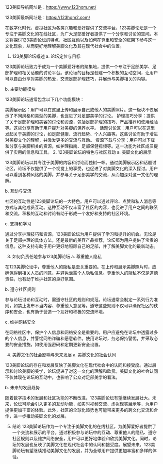123美脚导航网址是：https://www.123hom.net/

123美脚最新网址是：https://123hom2.com/


在数字化时代，虚拟社区为各类兴趣和爱好提供了交流平台。123美脚论坛是一个专注于美脚文化的在线社区，为广大足部爱好者提供了一个分享和讨论的空间。本文将探讨123美脚论坛的特点、社区互动以及如何在尊重和安全的框架下参与这一文化现象，从而更好地理解美脚文化及其在现代社会中的位置。

1. 123美脚论坛概述
a. 论坛定位与目标

123美脚论坛致力于成为一个美脚爱好者的聚集地，提供一个专注于足部美学、足部护理和相关话题的讨论平台。该论坛的目标是创建一个积极的互动空间，让用户可以自由分享对美脚的热爱，交流足部护理技巧，并展示与美脚相关的内容。

b. 主要功能模块

123美脚论坛通常包含以下几个功能模块：

美脚展示区：用户可以在这里上传和展示自己或他人的美脚照片。这一板块不仅展示了不同风格和类型的美脚，也促进了对足部美学的讨论。
护理技巧分享：提供了关于足部护理和美容的讨论和资源，包括足部护理的技巧、产品推荐和使用经验等。这些分享有助于用户提升对美脚的保养水平。
话题讨论区：用户可以在这里发起关于美脚的讨论，如足部健康、流行趋势、个人兴趣等。这些讨论有助于增进对美脚文化的理解，并激发更多的交流与互动。
资源下载与分享：用户可以下载和分享与美脚相关的资源，如护理指南、足部保健视频等。这一功能为社区成员提供了实用的信息和工具。
2. 123美脚论坛的特色与社区互动
a. 美脚文化的展示

123美脚论坛以其专注于美脚的内容和讨论而独树一帜。通过美脚展示区和话题讨论区，论坛不仅提供了一个视觉上的享受，也促进了对美脚文化的深入探讨。用户可以看到各种风格的美脚，并参与关于足部美学的交流，从而加深对这一文化的理解。

b. 互动与交流

社区的互动性是123美脚论坛的一大特色。用户可以通过评论、点赞和私人消息等方式与其他成员互动。这种互动不仅丰富了社区的内容，也促进了用户之间的联系和交流。积极的互动和讨论有助于形成一个友好和支持的社区环境。

c. 支持和学习

通过分享护理技巧和资源，123美脚论坛为用户提供了学习和提升的机会。无论是关于足部护理的具体方法，还是最新的美容产品推荐，论坛都为用户提供了宝贵的信息。这种支持有助于用户更好地照顾自己的足部，并了解美脚文化的最新动态。

3. 如何负责任地参与123美脚论坛
a. 尊重他人隐私

在123美脚论坛中，尊重他人的隐私是至关重要的。在上传和展示美脚照片时，应确保得到相关人员的同意，并避免泄露个人隐私信息。尊重他人的隐私不仅是道德责任，也有助于维护社区的良好氛围。

b. 遵守社区规则

参与论坛讨论和互动时，需遵守社区的规则和规范。论坛通常会制定一系列行为准则，如禁止发布不当内容、尊重他人意见等。遵守这些规则不仅可以确保社区的秩序和安全，也有助于营造一个友好和积极的交流环境。

c. 维护网络安全

在网络社区中，保护个人信息和网络安全是重要的。用户应避免在论坛中透露过多的个人信息，并警惕网络诈骗和恶意软件。使用论坛时，务必保持警惕，并采取必要的安全措施，如使用强密码和定期更新安全设置。

4. 美脚文化的社会影响与未来发展
a. 美脚文化的社会认同

123美脚论坛的存在和发展反映了美脚文化在现代社会中的认同和接受度。通过展示和讨论美脚的美学，论坛促进了对这一文化的理解和欣赏。美脚文化的社会认同不仅体现在论坛的互动中，也影响了公众对足部美学的看法。

b. 未来的发展趋势

随着数字技术的发展和社区功能的不断改进，123美脚论坛有望继续发展壮大。未来，论坛可能会引入更多的互动功能，如实时视频交流、虚拟现实展示等，为用户提供更加丰富的体验。此外，社区的全球化趋势也可能带来更多的跨文化交流和合作，进一步推动美脚文化的发展。

5. 结论
123美脚论坛作为一个专注于美脚文化的在线社区，为美脚爱好者提供了一个交流和展示的平台。通过积极参与论坛中的互动、尊重他人的隐私、遵守社区规则以及维护网络安全，用户可以更好地体验和欣赏美脚文化。同时，论坛的发展也反映了美脚文化在现代社会中的认同和接受度。展望未来，123美脚论坛有望继续推动美脚文化的发展，并为全球用户提供更加丰富和多样的体验。
